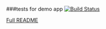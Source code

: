 ###tests for demo app
[![Build Status](https://travis-ci.org/twitter/flight.png?branch=gh-pages)](http://travis-ci.org/twitter/flight)

[Full README](https://github.com/twitter/flight/blob/master/README.md)
